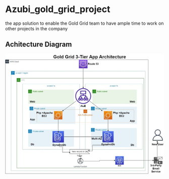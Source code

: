 # Azubi_gold_grid_project
the app solution to enable the Gold Grid team to have ample time to work on other projects in the company

## Achitecture Diagram
![Alt text](3_tier_achitecture.jpeg)